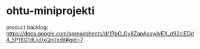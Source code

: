 # ohtu-miniprojekti

product backlog: https://docs.google.com/spreadsheets/d/1RbO_Gy8ZapAasyJvEX_d92clEDd4_5P1BG1dUu0xQnI/edit#gid=7